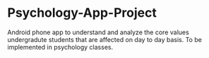# Psychology-App-Project

Android phone app to understand and analyze the core values undergradute students that are affected on day to day basis. To be implemented in psychology classes.
